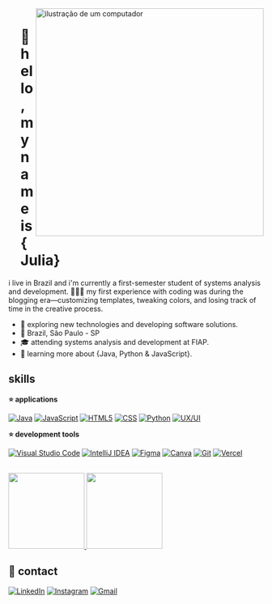 <img src="https://raw.githubusercontent.com/MicaelliMedeiros/micaellimedeiros/master/image/computer-illustration.png" alt="ilustração de um computador" min-width="400px" max-width="400px" width="450px" align="right">
<div id="user-content-toc" align="left">
  <ul style="list-style: none;">
    <summary>
      <h1>💜 hello, my name is {Julia}</h1>
    </summary>
  </ul>
</div>


i live in Brazil and i'm currently a first-semester student of systems analysis and development. 👩🏻‍💻 my first experience with coding was during the blogging era—customizing templates, tweaking colors, and losing track of time in the creative process.
- 🤔 exploring new technologies and developing software solutions.
- 📍 Brazil, São Paulo - SP
- 🎓 attending systems analysis and development at FIAP.
- 🌱 learning more about {Java, Python & JavaScript}.

## skills

**⭐ applications**

[![Java](https://img.shields.io/badge/java-%23ED8B00.svg?style=for-the-badge&logo=openjdk&logoColor=white)](#)
[![JavaScript](https://img.shields.io/badge/JavaScript-323330?style=for-the-badge&logo=javascript&logoColor=F7DF1E)](#)
[![HTML5](https://img.shields.io/badge/HTML5-E34F26?style=for-the-badge&logo=html5&logoColor=white)](#)
[![CSS](https://img.shields.io/badge/CSS3-1572B6?style=for-the-badge&logo=css3&logoColor=white)](#)
[![Python](https://img.shields.io/badge/Python-FFD43B?style=for-the-badge&logo=python&logoColor=blue)](#)
[![UX/UI](https://img.shields.io/badge/UX%2FUI-Design-blueviolet?style=for-the-badge&logo=ux&logoColor=white)](#)

**⭐ development tools**

[![Visual Studio Code](https://img.shields.io/badge/Visual_Studio_Code-0078D4?style=for-the-badge&logo=visual%20studio%20code&logoColor=white)](#)
[![IntelliJ IDEA](https://img.shields.io/badge/IntelliJ_IDEA-000000.svg?style=for-the-badge&logo=intellij-idea&logoColor=white)](#)
[![Figma](https://img.shields.io/badge/figma-%23F24E1E.svg?style=for-the-badge&logo=figma&logoColor=white)](#)
[![Canva](https://img.shields.io/badge/Canva-%2300C4CC.svg?&style=for-the-badge&logo=Canva&logoColor=white)](#)
[![Git](https://img.shields.io/badge/git-%23F05033.svg?style=for-the-badge&logo=git&logoColor=white)](#)
[![Vercel](https://img.shields.io/badge/vercel-%23000000.svg?style=for-the-badge&logo=vercel&logoColor=white)](#)

<br>

<div align="left">
  <a href="https://github.com/juliarichesky">
    <img height="150em" src="https://github-readme-stats.vercel.app/api/top-langs/?username=juliarichesky&layout=compact&langs_count=7&theme=radical"/>
    <img height="150em" src="https://github-readme-stats.vercel.app/api?username=juliarichesky&show_icons=true&theme=radical&include_all_commits=false&count_private=true"/>
  </a>
</div>

## 💌 contact

  [![LinkedIn](https://img.shields.io/badge/LinkedIn-0077B5?style=for-the-badge&logo=linkedin&logoColor=white)](https://www.linkedin.com/in/juliarichesky/)
  [![Instagram](https://img.shields.io/badge/Instagram-%23E4405F.svg?style=for-the-badge&logo=instagram&logoColor=white)](https://www.instagram.com/juliarichesky/)
  [![Gmail](https://img.shields.io/badge/Gmail-D14836?style=for-the-badge&logo=gmail&logoColor=white)](mailto:juliavaleriogs@gmail.com)
